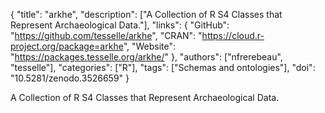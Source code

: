 {
  "title": "arkhe",
  "description": ["A Collection of R S4 Classes that Represent Archaeological Data."],
  "links": {
    "GitHub": "https://github.com/tesselle/arkhe",
    "CRAN": "https://cloud.r-project.org/package=arkhe",
    "Website": "https://packages.tesselle.org/arkhe/"
  },
  "authors": ["nfrerebeau", "tesselle"],
  "categories": ["R"],
  "tags": ["Schemas and ontologies"],
  "doi": "10.5281/zenodo.3526659"
}

<!-- Generated by csv2md.R – do not edit by hand -->

A Collection of R S4 Classes that Represent Archaeological Data.